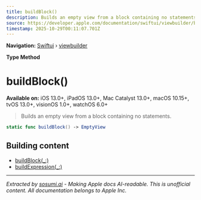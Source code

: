 ```yaml
---
title: buildBlock()
description: Builds an empty view from a block containing no statements.
source: https://developer.apple.com/documentation/swiftui/viewbuilder/buildblock()
timestamp: 2025-10-29T00:11:07.701Z
---
```


**Navigation:** [Swiftui](/documentation/swiftui) › [viewbuilder](/documentation/swiftui/viewbuilder)

**Type Method**

# buildBlock()

**Available on:** iOS 13.0+, iPadOS 13.0+, Mac Catalyst 13.0+, macOS 10.15+, tvOS 13.0+, visionOS 1.0+, watchOS 6.0+

> Builds an empty view from a block containing no statements.

```swift
static func buildBlock() -> EmptyView
```

## Building content

- [buildBlock(_:)](/documentation/swiftui/viewbuilder/buildblock(_:))
- [buildExpression(_:)](/documentation/swiftui/viewbuilder/buildexpression(_:))

---

*Extracted by [sosumi.ai](https://sosumi.ai) - Making Apple docs AI-readable.*
*This is unofficial content. All documentation belongs to Apple Inc.*
